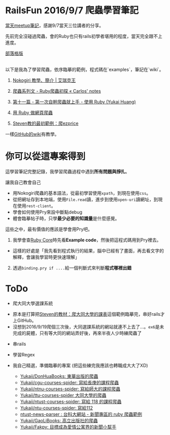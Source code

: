 # RailsFun 2016/9/7 爬蟲學習筆記

[當天meetup筆記](https://hackpad.com/Railsfun-0907-fzkwOww6RXq)，感謝9/7當天三位講者的分享。

先前完全沒碰過爬蟲，會的Ruby也只有rails初學者堪用的程度，當天完全跟不上進度。

[部落格版](http://nickwarm.logdown.com/posts/891192-railsfun-2016-9-7-reptile-study-notes)

<br>
以下是我為了學習爬蟲，依序臨摹的範例，程式碼在`examples`，筆記在`wiki`。

1. [Nokogiri 教學、簡介 | 艾瑞克王](http://wwssllabcd.github.io/blog/2012/10/25/how-to-use-nokogiri/)

2. [爬蟲系列文 - Ruby爬蟲初探 « Carlos' notes](http://carlos-blog.logdown.com/posts/2016/06/10/reptile-series-approach)

3. [第十一篇 - 第一次自幹爬蟲就上手 - 使用 Ruby  (Yukai Huang)](https://yukaii.tw/blog/2015/05/03/how-to-write-web-crawler-for-the-first-time-using-ruby/)

4. [用 Ruby 做網頁爬蟲](http://mgleon08.github.io/blog/2016/02/07/ruby-crawler/)

5. [Steven教的最初範例：爬ezprice](https://hackpad.com/Railsfun-0907-fzkwOww6RXq#:h=ezprice)

一樣[GitHub的wiki](https://github.com/NickWarm/ezParser/wiki)有教學。

# 你可以從這專案得到

這學習筆記完整記錄，我學習爬蟲過程中遇到**所有問題與掙扎**。

讓我自己教會自己
* 用Nokogiri爬蟲的基本語法，從最初學習使用`xpath`，到現在使用`css`。
* 從把網址存到本地端，使用`File.read`讀，進步到使用`open-uri`讀網址，到現在使用`rest-client`。
* 學會如何使用Pry來設中斷點debug
* 體會臨摹帖子時，只學**最少必要的知識量**是什麼感覺。

這些之中，最有價值的應該是學會用Pry吧。

1. 我學會查[Ruby Core](http://ruby-doc.org/core-2.3.1/)時先看**Example code**，然後把這程式碼用到Pry裡去。
  * 這樣的好處是「我先看到程式執行的結果，腦中已經有了畫面，再去看文字的解釋，會讓我學習時更快速理解」

2. 透過`binding.pry if ....`給一個判斷式來判斷**程式哪裡出錯**


# ToDo

* 爬大同大學選課系統
 + 原本是打算把[Steven的教材：爬大同大學的課表](https://hackpad.com/Railsfun-0907-fzkwOww6RXq)這個範例臨摹完，串好rails才上GitHub。
 + 沒想到2016/9/19爬個三次後，大同選課系統的網站就連不上去了...。`ex6`是未完成的屍體，只有等大同的網站弄好後，再來半夜人少時練爬蟲了

* 串rails

* 學習Regex

* 我自己精選，準備臨摹的專案 (把這些練完我應該也轉職成大大了XD)
  + [Yukaii/DonHuaBooks: 東華出版的爬蟲](https://github.com/Yukaii/DonHuaBooks)
  + [Yukaii/cgu-courses-spider: 寫給長庚的課程爬蟲](https://github.com/Yukaii/cgu-courses-spider)
  + [Yukaii/ntnu-courses-spider: 寫給師大的課程爬蟲](https://github.com/Yukaii/ntnu-courses-spider)
  + [Yukaii/ttu-courses-spider  大同大學的爬蟲](https://github.com/Yukaii/ttu-courses-spider)
  + [Yukaii/ntust-courses-spider: 寫給 118 的課程爬蟲](https://github.com/Yukaii/ntust-courses-spider)
  + [Yukaii/ntu-courses-spider: 寫給112](https://github.com/Yukaii/ntu-courses-spider)
  + [ntust-news-parser : 台科大網站 - 新聞專區的 ruby 爬蟲範例](https://github.com/Yukaii/ntust-news-parser/blob/master/parser.rb)
  + [Yukaii/GaoLiBooks: 高立出版社的爬蟲](https://github.com/Yukaii/GaoLiBooks)
  + [Yukaii/Fakpy: 目標成為愛情公寓界的新聞小幫手](https://github.com/Yukaii/Fakpy)
